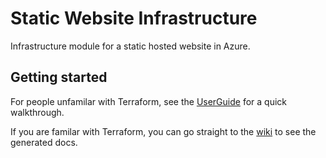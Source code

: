# Static Website Infrastructure
Infrastructure module for a static hosted website in Azure.

## Getting started

For people unfamilar with Terraform, see the [UserGuide](./docs/USERGUIDE.md) for a quick walkthrough.</br>

If you are familar with Terraform, you can go straight to the [wiki](https://github.com/domroutley/static-website-module/wiki) to see the generated docs.
